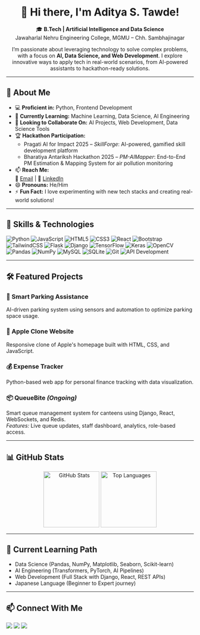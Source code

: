 <h1 align="center">👋 Hi there, I'm Aditya S. Tawde!</h1>

<p align="center">
🎓 <b>B.Tech | Artificial Intelligence and Data Science</b> <br>
Jawaharlal Nehru Engineering College, MGMU – Chh. Sambhajinagar
</p>

<p align="center">
I’m passionate about leveraging technology to solve complex problems, with a focus on <b>AI, Data Science, and Web Development</b>.  
I explore innovative ways to apply tech in real-world scenarios, from AI-powered assistants to hackathon-ready solutions.
</p>

---

## 🚀 About Me

- 💻 **Proficient in:** Python, Frontend Development
- 🌱 **Currently Learning:** Machine Learning, Data Science, AI Engineering
- 🤝 **Looking to Collaborate On:** AI Projects, Web Development, Data Science Tools
- 🏆 **Hackathon Participation:**
  - Pragati AI for Impact 2025 – *SkillForge*: AI-powered, gamified skill development platform  
  - Bharatiya Antariksh Hackathon 2025 – *PM-AIMapper*: End-to-End PM Estimation & Mapping System for air pollution monitoring
- 📫 **Reach Me:**  
  📧 [Email](mailto:adityatawde9699@gmail.com) | 🔗 [LinkedIn](https://www.linkedin.com/in/aditya-s-tawde-7a1392315)  
- 😄 **Pronouns:** He/Him  
- ⚡ **Fun Fact:** I love experimenting with new tech stacks and creating real-world solutions!

---

## 🔧 Skills & Technologies

<p>
<img src="https://img.shields.io/badge/Python-3776AB?style=for-the-badge&logo=python&logoColor=white" alt="Python">
<img src="https://img.shields.io/badge/JavaScript-F7DF1E?style=for-the-badge&logo=javascript&logoColor=black" alt="JavaScript">
<img src="https://img.shields.io/badge/HTML5-E34F26?style=for-the-badge&logo=html5&logoColor=white" alt="HTML5">
<img src="https://img.shields.io/badge/CSS3-1572B6?style=for-the-badge&logo=css3&logoColor=white" alt="CSS3">
<img src="https://img.shields.io/badge/React-61DAFB?style=for-the-badge&logo=react&logoColor=black" alt="React">
<img src="https://img.shields.io/badge/Bootstrap-563D7C?style=for-the-badge&logo=bootstrap&logoColor=white" alt="Bootstrap">
<img src="https://img.shields.io/badge/TailwindCSS-38B2AC?style=for-the-badge&logo=tailwind-css&logoColor=white" alt="TailwindCSS">
<img src="https://img.shields.io/badge/Flask-000000?style=for-the-badge&logo=flask&logoColor=white" alt="Flask">
<img src="https://img.shields.io/badge/Django-092E20?style=for-the-badge&logo=django&logoColor=white" alt="Django">
<img src="https://img.shields.io/badge/TensorFlow-FF6F00?style=for-the-badge&logo=tensorflow&logoColor=white" alt="TensorFlow">
<img src="https://img.shields.io/badge/Keras-D00000?style=for-the-badge&logo=keras&logoColor=white" alt="Keras">
<img src="https://img.shields.io/badge/OpenCV-5C3EE8?style=for-the-badge&logo=opencv&logoColor=white" alt="OpenCV">
<img src="https://img.shields.io/badge/Pandas-150458?style=for-the-badge&logo=pandas&logoColor=white" alt="Pandas">
<img src="https://img.shields.io/badge/NumPy-013243?style=for-the-badge&logo=numpy&logoColor=white" alt="NumPy">
<img src="https://img.shields.io/badge/MySQL-4479A1?style=for-the-badge&logo=mysql&logoColor=white" alt="MySQL">
<img src="https://img.shields.io/badge/SQLite-003B57?style=for-the-badge&logo=sqlite&logoColor=white" alt="SQLite">
<img src="https://img.shields.io/badge/Git-F05032?style=for-the-badge&logo=git&logoColor=white" alt="Git">
<img src="https://img.shields.io/badge/API%20Development-FF6C37?style=for-the-badge&logo=fastapi&logoColor=white" alt="API Development">
</p>

---

## 🛠️ Featured Projects

### 🚗 Smart Parking Assistance  
AI-driven parking system using sensors and automation to optimize parking space usage.

### 🍏 Apple Clone Website  
Responsive clone of Apple's homepage built with HTML, CSS, and JavaScript.

### 💰 Expense Tracker  
Python-based web app for personal finance tracking with data visualization.

### 📦 QueueBite *(Ongoing)*  
Smart queue management system for canteens using Django, React, WebSockets, and Redis.  
*Features:* Live queue updates, staff dashboard, analytics, role-based access.

---

## 📊 GitHub Stats

<p align="center">
<img src="https://github-readme-stats.vercel.app/api?username=adityatawde9699&show_icons=true&theme=tokyonight" alt="GitHub Stats" height="150">
<img src="https://github-readme-stats.vercel.app/api/top-langs/?username=adityatawde9699&layout=compact&theme=tokyonight" alt="Top Languages" height="150">
</p>

---

## 🌱 Current Learning Path

- Data Science (Pandas, NumPy, Matplotlib, Seaborn, Scikit-learn)
- AI Engineering (Transformers, PyTorch, AI Pipelines)
- Web Development (Full Stack with Django, React, REST APIs)
- Japanese Language (Beginner to Expert journey)

---

## 📫 Connect With Me

<p>
<a href="mailto:adityatawde9699@gmail.com"><img src="https://img.shields.io/badge/Email-D14836?style=for-the-badge&logo=gmail&logoColor=white"></a>
<a href="https://www.linkedin.com/in/aditya-s-tawde-7a1392315"><img src="https://img.shields.io/badge/LinkedIn-0A66C2?style=for-the-badge&logo=linkedin&logoColor=white"></a>
<a href="https://github.com/adityatawde9699"><img src="https://img.shields.io/badge/GitHub-181717?style=for-the-badge&logo=github&logoColor=white"></a>
</p>
